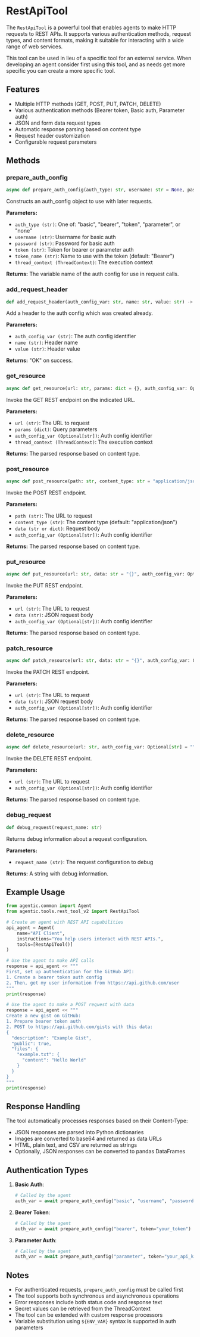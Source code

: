 # RestApiTool

The `RestApiTool` is a powerful tool that enables agents to make HTTP requests to REST APIs. It supports various authentication methods, request types, and content formats, making it suitable for interacting with a wide range of web services.

This tool can be used in lieu of a specific tool for an external service. When developing an agent consider first using this tool, and as needs get more specific you can create a more specific tool.

## Features

- Multiple HTTP methods (GET, POST, PUT, PATCH, DELETE)
- Various authentication methods (Bearer token, Basic auth, Parameter auth)
- JSON and form data request types
- Automatic response parsing based on content type
- Request header customization
- Configurable request parameters

## Methods

### prepare_auth_config

```python
async def prepare_auth_config(auth_type: str, username: str = None, password: str = None, token: str = None, token_name: str = "Bearer", thread_context: ThreadContext = None) -> AsyncGenerator[Any, Any]
```

Constructs an auth_config object to use with later requests.

**Parameters:**

- `auth_type (str)`: One of: "basic", "bearer", "token", "parameter", or "none"
- `username (str)`: Username for basic auth
- `password (str)`: Password for basic auth
- `token (str)`: Token for bearer or parameter auth
- `token_name (str)`: Name to use with the token (default: "Bearer")
- `thread_context (ThreadContext)`: The execution context

**Returns:**
The variable name of the auth config for use in request calls.

### add_request_header

```python
def add_request_header(auth_config_var: str, name: str, value: str) -> str
```

Add a header to the auth config which was created already.

**Parameters:**

- `auth_config_var (str)`: The auth config identifier
- `name (str)`: Header name
- `value (str)`: Header value

**Returns:**
"OK" on success.

### get_resource

```python
async def get_resource(url: str, params: dict = {}, auth_config_var: Optional[str] = "", thread_context: ThreadContext = None)
```

Invoke the GET REST endpoint on the indicated URL.

**Parameters:**

- `url (str)`: The URL to request
- `params (dict)`: Query parameters
- `auth_config_var (Optional[str])`: Auth config identifier
- `thread_context (ThreadContext)`: The execution context

**Returns:**
The parsed response based on content type.

### post_resource

```python
async def post_resource(path: str, content_type: str = "application/json", data: Union[str, dict] = "{}", auth_config_var: Optional[str] = "")
```

Invoke the POST REST endpoint.

**Parameters:**

- `path (str)`: The URL to request
- `content_type (str)`: The content type (default: "application/json")
- `data (str or dict)`: Request body
- `auth_config_var (Optional[str])`: Auth config identifier

**Returns:**
The parsed response based on content type.

### put_resource

```python
async def put_resource(url: str, data: str = "{}", auth_config_var: Optional[str] = "")
```

Invoke the PUT REST endpoint.

**Parameters:**

- `url (str)`: The URL to request
- `data (str)`: JSON request body
- `auth_config_var (Optional[str])`: Auth config identifier

**Returns:**
The parsed response based on content type.

### patch_resource

```python
async def patch_resource(url: str, data: str = "{}", auth_config_var: Optional[str] = "")
```

Invoke the PATCH REST endpoint.

**Parameters:**

- `url (str)`: The URL to request
- `data (str)`: JSON request body
- `auth_config_var (Optional[str])`: Auth config identifier

**Returns:**
The parsed response based on content type.

### delete_resource

```python
async def delete_resource(url: str, auth_config_var: Optional[str] = "")
```

Invoke the DELETE REST endpoint.

**Parameters:**

- `url (str)`: The URL to request
- `auth_config_var (Optional[str])`: Auth config identifier

**Returns:**
The parsed response based on content type.

### debug_request

```python
def debug_request(request_name: str)
```

Returns debug information about a request configuration.

**Parameters:**

- `request_name (str)`: The request configuration to debug

**Returns:**
A string with debug information.

## Example Usage

```python
from agentic.common import Agent
from agentic.tools.rest_tool_v2 import RestApiTool

# Create an agent with REST API capabilities
api_agent = Agent(
    name="API Client",
    instructions="You help users interact with REST APIs.",
    tools=[RestApiTool()]
)

# Use the agent to make API calls
response = api_agent << """
First, set up authentication for the GitHub API:
1. Create a bearer token auth config
2. Then, get my user information from https://api.github.com/user
"""
print(response)

# Use the agent to make a POST request with data
response = api_agent << """
Create a new gist on GitHub:
1. Prepare bearer token auth
2. POST to https://api.github.com/gists with this data:
{
  "description": "Example Gist",
  "public": true,
  "files": {
    "example.txt": {
      "content": "Hello World"
    }
  }
}
"""
print(response)
```

## Response Handling

The tool automatically processes responses based on their Content-Type:

- JSON responses are parsed into Python dictionaries
- Images are converted to base64 and returned as data URLs
- HTML, plain text, and CSV are returned as strings
- Optionally, JSON responses can be converted to pandas DataFrames

## Authentication Types

1. **Basic Auth**:
   ```python
   # Called by the agent
   auth_var = await prepare_auth_config("basic", "username", "password")
   ```

2. **Bearer Token**:
   ```python
   # Called by the agent
   auth_var = await prepare_auth_config("bearer", token="your_token")
   ```

3. **Parameter Auth**:
   ```python
   # Called by the agent
   auth_var = await prepare_auth_config("parameter", token="your_api_key", token_name="api_key")
   ```

## Notes

- For authenticated requests, `prepare_auth_config` must be called first
- The tool supports both synchronous and asynchronous operations
- Error responses include both status code and response text
- Secret values can be retrieved from the ThreadContext
- The tool can be extended with custom response processors
- Variable substitution using `${ENV_VAR}` syntax is supported in auth parameters
